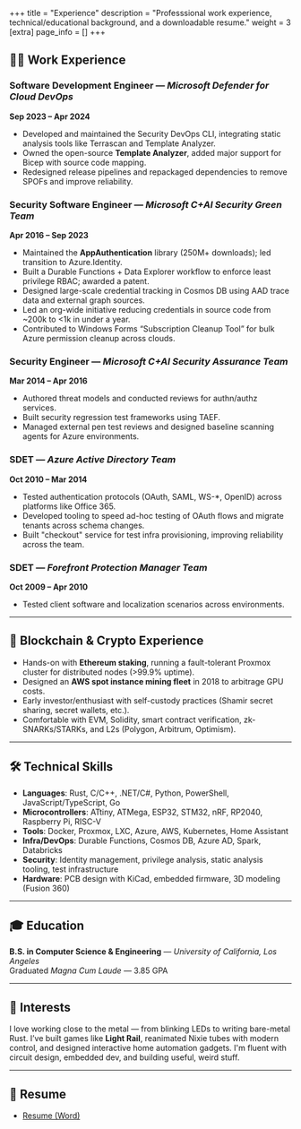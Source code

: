+++
title = "Experience"
description = "Professsional work experience, technical/educational background, and a downloadable resume."
weight = 3
[extra]
page_info = []
+++

## 🧑‍💻 Work Experience

### **Software Development Engineer** — *Microsoft Defender for Cloud DevOps*  
**Sep 2023 – Apr 2024**

- Developed and maintained the Security DevOps CLI, integrating static analysis tools like Terrascan and Template Analyzer.
- Owned the open-source **Template Analyzer**, added major support for Bicep with source code mapping.
- Redesigned release pipelines and repackaged dependencies to remove SPOFs and improve reliability.

### **Security Software Engineer** — *Microsoft C+AI Security Green Team*  
**Apr 2016 – Sep 2023**

- Maintained the **AppAuthentication** library (250M+ downloads); led transition to Azure.Identity.
- Built a Durable Functions + Data Explorer workflow to enforce least privilege RBAC; awarded a patent.
- Designed large-scale credential tracking in Cosmos DB using AAD trace data and external graph sources.
- Led an org-wide initiative reducing credentials in source code from ~200k to <1k in under a year.
- Contributed to Windows Forms “Subscription Cleanup Tool” for bulk Azure permission cleanup across clouds.

### **Security Engineer** — *Microsoft C+AI Security Assurance Team*  
**Mar 2014 – Apr 2016**

- Authored threat models and conducted reviews for authn/authz services.
- Built security regression test frameworks using TAEF.
- Managed external pen test reviews and designed baseline scanning agents for Azure environments.

### **SDET** — *Azure Active Directory Team*  
**Oct 2010 – Mar 2014**

- Tested authentication protocols (OAuth, SAML, WS-*, OpenID) across platforms like Office 365.
- Developed tooling to speed ad-hoc testing of OAuth flows and migrate tenants across schema changes.
- Built "checkout" service for test infra provisioning, improving reliability across the team.

### **SDET** — *Forefront Protection Manager Team*  
**Oct 2009 – Apr 2010**

- Tested client software and localization scenarios across environments.

---

## 🧠 Blockchain & Crypto Experience

- Hands-on with **Ethereum staking**, running a fault-tolerant Proxmox cluster for distributed nodes (>99.9% uptime).
- Designed an **AWS spot instance mining fleet** in 2018 to arbitrage GPU costs.
- Early investor/enthusiast with self-custody practices (Shamir secret sharing, secret wallets, etc.).
- Comfortable with EVM, Solidity, smart contract verification, zk-SNARKs/STARKs, and L2s (Polygon, Arbitrum, Optimism).

---

## 🛠️ Technical Skills

- **Languages**: Rust, C/C++, .NET/C#, Python, PowerShell, JavaScript/TypeScript, Go
- **Microcontrollers**: ATtiny, ATMega, ESP32, STM32, nRF, RP2040, Raspberry Pi, RISC-V
- **Tools**: Docker, Proxmox, LXC, Azure, AWS, Kubernetes, Home Assistant
- **Infra/DevOps**: Durable Functions, Cosmos DB, Azure AD, Spark, Databricks
- **Security**: Identity management, privilege analysis, static analysis tooling, test infrastructure
- **Hardware**: PCB design with KiCad, embedded firmware, 3D modeling (Fusion 360)

---

## 🎓 Education

**B.S. in Computer Science & Engineering** — *University of California, Los Angeles*  
Graduated *Magna Cum Laude* — 3.85 GPA

---

## 🧩 Interests

I love working close to the metal — from blinking LEDs to writing bare-metal Rust. I’ve built games like **Light Rail**, reanimated Nixie tubes with modern control, and designed interactive home automation gadgets. I'm fluent with circuit design, embedded dev, and building useful, weird stuff.

---

## 📄 Resume

- [Resume (Word)](/nick_brown_resume.docx)
